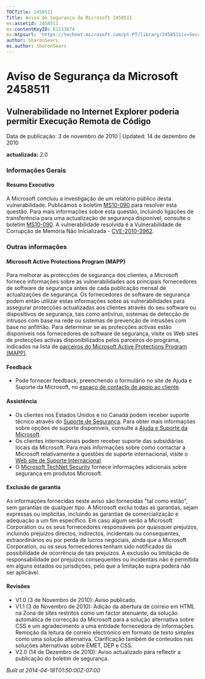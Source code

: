 ```yaml
---
TOCTitle: 2458511
Title: Aviso de Segurança da Microsoft 2458511
ms:assetid: 2458511
ms:contentKeyID: 61233874
ms:mtpsurl: 'https://technet.microsoft.com/pt-PT/library/2458511(v=Security.10)'
author: SharonSears
ms.author: SharonSears
---
```


Aviso de Segurança da Microsoft 2458511
=======================================

Vulnerabilidade no Internet Explorer poderia permitir Execução Remota de Código
-------------------------------------------------------------------------------

Data de publicação: 3 de novembro de 2010 | Updated: 14 de dezembro de 2010

**actualizada:** 2.0

### Informações Gerais

#### Resumo Executivo

A Microsoft concluiu a investigação de um relatório público desta vulnerabilidade. Publicámos o boletim [MS10-090](http://go.microsoft.com/fwlink/?linkid=206495) para resolver esta questão. Para mais informações sobre esta questão, incluindo ligações de transferência para uma actualização de segurança disponível, consulte o boletim [MS10-090](http://go.microsoft.com/fwlink/?linkid=206495). A vulnerabilidade resolvida é a Vulnerabilidade de Corrupção de Memória Não Inicializada - [CVE-2010-3962](http://www.cve.mitre.org/cgi-bin/cvename.cgi?name=cve-2010-3962).

### Outras informações

#### Microsoft Active Protections Program (MAPP)

Para melhorar as protecções de segurança dos clientes, a Microsoft fornece informações sobre as vulnerabilidades aos principais fornecedores de software de segurança antes de cada publicação mensal de actualizações de segurança. Os fornecedores de software de segurança podem então utilizar estas informações sobre as vulnerabilidades para assegurar protecções actualizadas aos clientes através do seu software ou dispositivos de segurança, tais como antivírus, sistemas de detecção de intrusos com base na rede ou sistemas de prevenção de intrusões com base no anfitrião. Para determinar se as protecções activas estão disponíveis nos fornecedores de software de segurança, visite os Web sites de protecções activas disponibilizados pelos parceiros do programa, indicados na lista de [parceiros do Microsoft Active Protections Program (MAPP)](http://www.microsoft.com/security/msrc/mapp/partners.mspx).

#### Feedback

-   Pode fornecer feedback, preenchendo o formulário no site de Ajuda e Suporte da Microsoft, no [espaço de contacto de apoio ao cliente](https://support.microsoft.com/common/survey.aspx?scid=sw;en;1257&amp;showpage=1&amp;ws=technet&amp;sd=tech).

#### Assistência

-   Os clientes nos Estados Unidos e no Canadá podem receber suporte técnico através do [Suporte de Segurança](http://go.microsoft.com/fwlink/?linkid=21131). Para obter mais informações sobre opções de suporte disponíveis, consulte a [Ajuda e Suporte da Microsoft](http://support.microsoft.com/).
-   Os clientes internacionais podem receber suporte das subsidiárias locais da Microsoft. Para mais informações sobre como contactar a Microsoft relativamente a questões de suporte internacional, visite o [Web site de Suporte Internacional](http://go.microsoft.com/fwlink/?linkid=21155).
-   O [Microsoft TechNet Security](http://go.microsoft.com/fwlink/?linkid=21132) fornece informações adicionais sobre segurança em produtos Microsoft.

#### Exclusão de garantia

As informações fornecidas neste aviso são fornecidas "tal como estão", sem garantias de qualquer tipo. A Microsoft exclui todas as garantias, sejam expressas ou implícitas, incluindo as garantias de comercialização e adequação a um fim específico. Em caso algum serão a Microsoft Corporation ou os seus fornecedores responsáveis por quaisquer prejuízos, incluindo prejuízos directos, indirectos, incidentais ou consequentes, extraordinários ou por perda de lucros negociais, ainda que a Microsoft Corporation, ou os seus fornecedores tenham sido notificados da possibilidade de ocorrência de tais prejuízos. A exclusão ou limitação de responsabilidade por prejuízos consequentes ou incidentais não é permitida em alguns estados ou jurisdições, pelo que a limitação supra poderá não ser aplicável.

#### Revisões

-   V1.0 (3 de Novembro de 2010): Aviso publicado.
-   V1.1 (3 de Novembro de 2010): Adição da abertura de correio em HTML na Zona de sites restritos como um factor atenuante, da solução automática de correcção da Microsoft para a solução alternativa sobre CSS e um agradecimento a uma entidade fornecedora de informações. Remoção da leitura de correio electrónico em formato de texto simples como uma solução alternativa. Clarificação também de conteúdos nas soluções alternativas sobre EMET, DEP e CSS.
-   V2.0 (14 de Dezembro de 2010): Aviso actualizado para reflectir a publicação do boletim de segurança.

*Built at 2014-04-18T01:50:00Z-07:00*
